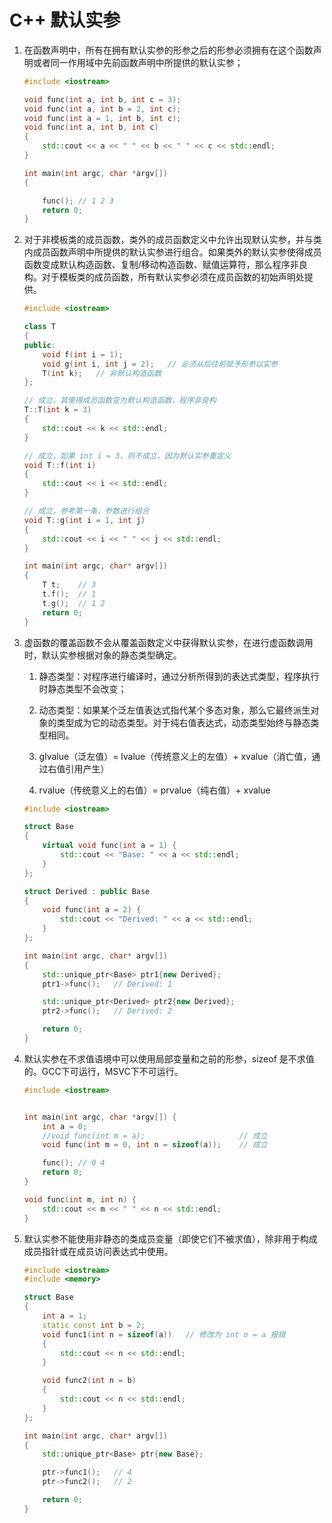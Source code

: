 # C++ 默认实参

1. 在函数声明中，所有在拥有默认实参的形参之后的形参必须拥有在这个函数声明或者同一作用域中先前函数声明中所提供的默认实参；

    ```C++
    #include <iostream>

    void func(int a, int b, int c = 3);
    void func(int a, int b = 2, int c);
    void func(int a = 1, int b, int c);
    void func(int a, int b, int c)
    {
        std::cout << a << " " << b << " " << c << std::endl;
    }

    int main(int argc, char *argv[])
    {

        func(); // 1 2 3
        return 0;
    }
    ```

2. 对于非模板类的成员函数，类外的成员函数定义中允许出现默认实参，并与类内成员函数声明中所提供的默认实参进行组合。如果类外的默认实参使得成员函数变成默认构造函数、复制/移动构造函数、赋值运算符，那么程序非良构。对于模板类的成员函数，所有默认实参必须在成员函数的初始声明处提供。

    ```C++
    #include <iostream>

    class T
    {
    public:
        void f(int i = 1);
        void g(int i, int j = 2);	// 必须从后往前赋予形参以实参
        T(int k);	// 非默认构造函数
    };

    // 成立，其使得成员函数变为默认构造函数，程序非良构
    T::T(int k = 3)
    {
        std::cout << k << std::endl;
    }

    // 成立，如果 int i = 3，则不成立，因为默认实参重定义
    void T::f(int i)
    {
        std::cout << i << std::endl;
    }

    // 成立，参考第一条，参数进行组合
    void T::g(int i = 1, int j)
    {
        std::cout << i << " " << j << std::endl;
    }

    int main(int argc, char* argv[])
    {
        T t;    // 3
        t.f();  // 1
        t.g();  // 1 2
        return 0;
    }
    ```

3. 虚函数的覆盖函数不会从覆盖函数定义中获得默认实参，在进行虚函数调用时，默认实参根据对象的静态类型确定。

    1. 静态类型：对程序进行编译时，通过分析所得到的表达式类型，程序执行时静态类型不会改变；

    2. 动态类型：如果某个泛左值表达式指代某个多态对象，那么它最终派生对象的类型成为它的动态类型。对于纯右值表达式，动态类型始终与静态类型相同。

    3. glvalue（泛左值）= lvalue（传统意义上的左值）+ xvalue（消亡值，通过右值引用产生）

    4. rvalue（传统意义上的右值）= prvalue（纯右值）+ xvalue

    ```C++
    #include <iostream>

    struct Base
    {
        virtual void func(int a = 1) {
            std::cout << "Base: " << a << std::endl;
        }
    };

    struct Derived : public Base
    {
        void func(int a = 2) {
            std::cout << "Derived: " << a << std::endl;
        }
    };

    int main(int argc, char* argv[])
    {
        std::unique_ptr<Base> ptr1{new Derived};
        ptr1->func();	// Derived: 1

        std::unique_ptr<Derived> ptr2{new Derived};
        ptr2->func();	// Derived: 2

        return 0;
    }
    ```

4. 默认实参在不求值语境中可以使用局部变量和之前的形参，sizeof 是不求值的。GCC下可运行，MSVC下不可运行。

    ```C++
    #include <iostream>


    int main(int argc, char *argv[]) {
        int a = 0;
        //void func(int m = a);                     // 成立
        void func(int m = 0, int n = sizeof(a));    // 成立

        func(); // 0 4
        return 0;
    }

    void func(int m, int n) {
        std::cout << m << " " << n << std::endl;
    }
    ```

5. 默认实参不能使用非静态的类成员变量（即使它们不被求值），除非用于构成成员指针或在成员访问表达式中使用。

    ```C++
    #include <iostream>
    #include <memory>

    struct Base
    {
        int a = 1;
        static const int b = 2;
        void func1(int n = sizeof(a))   // 修改为 int n = a 报错
        {
            std::cout << n << std::endl;
        }

        void func2(int n = b)
        {
            std::cout << n << std::endl;
        }
    };

    int main(int argc, char* argv[])
    {
        std::unique_ptr<Base> ptr{new Base};

        ptr->func1();   // 4
        ptr->func2();   // 2

        return 0;
    }
    ```
